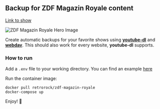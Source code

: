 ## Backup for ZDF Magazin Royale content

[Link to show](https://www.zdf.de/comedy/zdf-magazin-royale)

![ZDF Magazin Royale Hero Image](https://www.zdf.de/assets/sb-zdf-magazin-royale-buehne-100~1152x1296?cb=1649762937132 "Jan")

Create automatic backups for your favorite shows using **[youtube-dl](https://youtube-dl.org/)** and **[webdav](https://github.com/ezhov-evgeny/webdav-client-python-3)**. This should also work for every website, **youtube-dl** supports.

### How to run

Add a `.env` file to your working directory. You can find an example [here](https://github.com/RetroRock/magazin_royale/blob/master/.env.md)

Run the container image:

```
docker pull retrorock/zdf-magazin-royale
docker-compose up
```

Enjoy! 🍿
